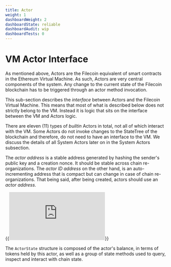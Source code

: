```yaml
---
title: Actor
weight: 1
dashboardWeight: 2
dashboardState: reliable
dashboardAudit: wip
dashboardTests: 0
---
```


# VM Actor Interface

As mentioned above, Actors are the Filecoin equivalent of smart contracts in the Ethereum Virtual Machine. As such, Actors are very central components of the system. Any change to the current state of the Filecoin blockchain has to be triggered through an actor method invocation.

This sub-section describes the _interface_ between Actors and the Filecoin Virtual Machine. This means that most of what is described below does not strictly belong to the VM. Instead it is logic that sits on the interface between the VM and Actors logic.

There are eleven (11) types of _builtin_ Actors in total, not all of which interact with the VM. Some Actors do not invoke changes to the StateTree of the blockchain and therefore, do not need to have an interface to the VM. We discuss the details of all System Actors later on in the System Actors subsection.

The _actor address_ is a stable address generated by hashing the sender's public key and a creation nonce. It should be stable across chain re-organizations. The _actor ID address_ on the other hand, is an auto-incrementing address that is compact but can change in case of chain re-organizations. That being said, after being created, actors should use an _actor address_.

{{<embed src="https://github.com/filecoin-project/specs-actors/blob/master/actors/builtin/singletons.go"  lang="go">}}

The `ActorState` structure is composed of the actor's balance, in terms of tokens held by this actor, as well as a group of state methods used to query, inspect and interact with chain state.
